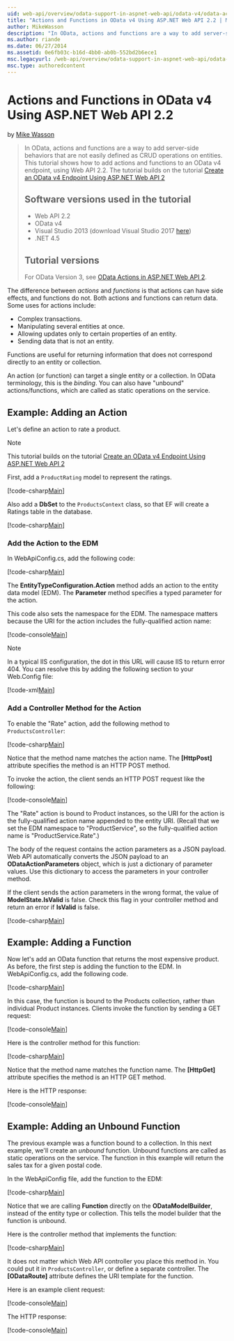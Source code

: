 ```yaml
---
uid: web-api/overview/odata-support-in-aspnet-web-api/odata-v4/odata-actions-and-functions
title: "Actions and Functions in OData v4 Using ASP.NET Web API 2.2 | Microsoft Docs"
author: MikeWasson
description: "In OData, actions and functions are a way to add server-side behaviors that are not easily defined as CRUD operations on entities. This tutorial shows how to..."
ms.author: riande
ms.date: 06/27/2014
ms.assetid: 0e6fb03c-b16d-4bb0-ab0b-552bd2b6ece1
msc.legacyurl: /web-api/overview/odata-support-in-aspnet-web-api/odata-v4/odata-actions-and-functions
msc.type: authoredcontent
---
```

# Actions and Functions in OData v4 Using ASP.NET Web API 2.2

by [Mike Wasson](https://github.com/MikeWasson)

> In OData, actions and functions are a way to add server-side behaviors that are not easily defined as CRUD operations on entities. This tutorial shows how to add actions and functions to an OData v4 endpoint, using Web API 2.2. The tutorial builds on the tutorial [Create an OData v4 Endpoint Using ASP.NET Web API 2](create-an-odata-v4-endpoint.md)
>
> ## Software versions used in the tutorial
>
> - Web API 2.2
> - OData v4
> - Visual Studio 2013 (download Visual Studio 2017 [here](https://visualstudio.microsoft.com/downloads/?utm_medium=microsoft&utm_source=docs.microsoft.com&utm_campaign=button+cta&utm_content=download+vs2017))
> - .NET 4.5
>
> ## Tutorial versions
>
> For OData Version 3, see [OData Actions in ASP.NET Web API 2](../odata-v3/odata-actions.md).

The difference between *actions* and *functions* is that actions can have side effects, and functions do not. Both actions and functions can return data. Some uses for actions include:

- Complex transactions.
- Manipulating several entities at once.
- Allowing updates only to certain properties of an entity.
- Sending data that is not an entity.

Functions are useful for returning information that does not correspond directly to an entity or collection.

An action (or function) can target a single entity or a collection. In OData terminology, this is the *binding*. You can also have &quot;unbound&quot; actions/functions, which are called as static operations on the service.

## Example: Adding an Action

Let's define an action to rate a product.

> [!NOTE]
> This tutorial builds on the tutorial [Create an OData v4 Endpoint Using ASP.NET Web API 2](create-an-odata-v4-endpoint.md)

First, add a `ProductRating` model to represent the ratings.

[!code-csharp[Main](odata-actions-and-functions/samples/sample1.cs)]

Also add a **DbSet** to the `ProductsContext` class, so that EF will create a Ratings table in the database.

[!code-csharp[Main](odata-actions-and-functions/samples/sample2.cs)]

### Add the Action to the EDM

In WebApiConfig.cs, add the following code:

[!code-csharp[Main](odata-actions-and-functions/samples/sample3.cs)]

The **EntityTypeConfiguration.Action** method adds an action to the entity data model (EDM). The **Parameter** method specifies a typed parameter for the action.

This code also sets the namespace for the EDM. The namespace matters because the URI for the action includes the fully-qualified action name:

[!code-console[Main](odata-actions-and-functions/samples/sample4.cmd)]

> [!NOTE]
> In a typical IIS configuration, the dot in this URL will cause IIS to return error 404. You can resolve this by adding the following section to your Web.Config file:

[!code-xml[Main](odata-actions-and-functions/samples/sample5.xml)]

### Add a Controller Method for the Action

To enable the &quot;Rate&quot; action, add the following method to `ProductsController`:

[!code-csharp[Main](odata-actions-and-functions/samples/sample6.cs)]

Notice that the method name matches the action name. The **[HttpPost]** attribute specifies the method is an HTTP POST method.

To invoke the action, the client sends an HTTP POST request like the following:

[!code-console[Main](odata-actions-and-functions/samples/sample7.cmd)]

The &quot;Rate&quot; action is bound to Product instances, so the URI for the action is the fully-qualified action name appended to the entity URI. (Recall that we set the EDM namespace to &quot;ProductService&quot;, so the fully-qualified action name is &quot;ProductService.Rate&quot;.)

The body of the request contains the action parameters as a JSON payload. Web API automatically converts the JSON payload to an **ODataActionParameters** object, which is just a dictionary of parameter values. Use this dictionary to access the parameters in your controller method.

If the client sends the action parameters in the wrong format, the value of **ModelState.IsValid** is false. Check this flag in your controller method and return an error if **IsValid** is false.

[!code-csharp[Main](odata-actions-and-functions/samples/sample8.cs)]

## Example: Adding a Function

Now let's add an OData function that returns the most expensive product. As before, the first step is adding the function to the EDM. In WebApiConfig.cs, add the following code.

[!code-csharp[Main](odata-actions-and-functions/samples/sample9.cs)]

In this case, the function is bound to the Products collection, rather than individual Product instances. Clients invoke the function by sending a GET request:

[!code-console[Main](odata-actions-and-functions/samples/sample10.cmd)]

Here is the controller method for this function:

[!code-csharp[Main](odata-actions-and-functions/samples/sample11.cs)]

Notice that the method name matches the function name. The **[HttpGet]** attribute specifies the method is an HTTP GET method.

Here is the HTTP response:

[!code-console[Main](odata-actions-and-functions/samples/sample12.cmd)]

## Example: Adding an Unbound Function

The previous example was a function bound to a collection. In this next example, we'll create an *unbound* function. Unbound functions are called as static operations on the service. The function in this example will return the sales tax for a given postal code.

In the WebApiConfig file, add the function to the EDM:

[!code-csharp[Main](odata-actions-and-functions/samples/sample13.cs)]

Notice that we are calling **Function** directly on the **ODataModelBuilder**, instead of the entity type or collection. This tells the model builder that the function is unbound.

Here is the controller method that implements the function:

[!code-csharp[Main](odata-actions-and-functions/samples/sample14.cs)]

It does not matter which Web API controller you place this method in. You could put it in `ProductsController`, or define a separate controller. The **[ODataRoute]** attribute defines the URI template for the function.

Here is an example client request:

[!code-console[Main](odata-actions-and-functions/samples/sample15.cmd)]

The HTTP response:

[!code-console[Main](odata-actions-and-functions/samples/sample16.cmd)]
